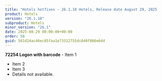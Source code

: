 ```yaml
---
title: "Hotels hotfixes - 26.1.10 Hotels, Release date August 29, 2025 - Hotfixes"
product: Hotels
version: "26.1.10"
subproduct: Hotels
minor_version: "26.1"
date: 2025-08-29 00:00:00+00:00
order: 58
guid: 561d24ac46ec85faa1e73312755dc840f886e6dd
---
```


**72254 Logon with barcode** - Item 1- Item 2- Item 3- Details not available.
